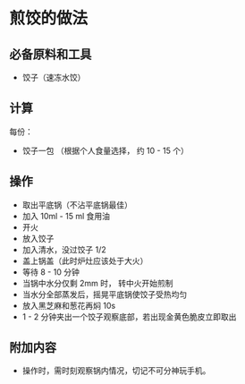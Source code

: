 
# 煎饺的做法

## 必备原料和工具

- 饺子（速冻水饺）

## 计算

每份：

- 饺子一包 （根据个人食量选择， 约 10 - 15 个）

## 操作

- 取出平底锅（不沾平底锅最佳）
- 加入 10ml - 15 ml 食用油
- 开火
- 放入饺子
- 加入清水，没过饺子 1/2
- 盖上锅盖（此时炉灶应该处于大火）
- 等待 8 - 10 分钟
- 当锅中水分仅剩 2mm 时， 转中火开始煎制
- 当水分全部蒸发后，摇晃平底锅使饺子受热均匀
- 放入黑芝麻和葱花再焖 10s
- 1 - 2 分钟夹出一个饺子观察底部，若出现金黄色脆皮立即取出

## 附加内容

- 操作时，需时刻观察锅内情况，切记不可分神玩手机。
